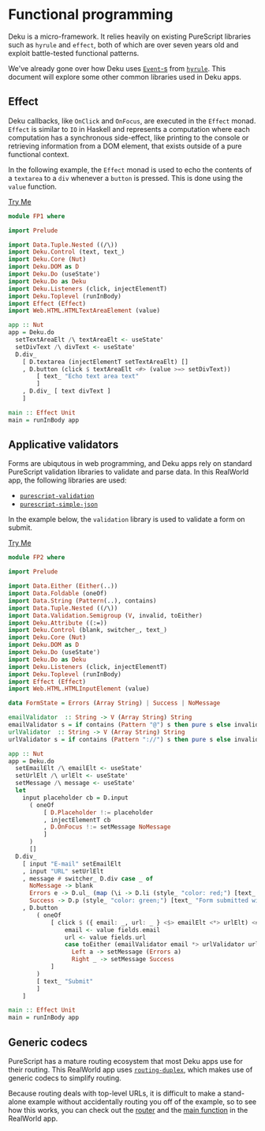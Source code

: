 # Functional programming

Deku is a micro-framework. It relies heavily on existing PureScript libraries such as `hyrule` and `effect`, both of which are over seven years old and exploit battle-tested functional patterns.

We've already gone over how Deku uses [`Event`-s](./events.md) from [`hyrule`](https://github.com/mikesol/purescript-hyrule). This document will explore some other common libraries used in Deku apps.

## Effect

Deku callbacks, like `OnClick` and `OnFocus`, are executed in the `Effect` monad. `Effect` is similar to `IO` in Haskell and represents a computation where each computation has a synchronous side-effect, like printing to the console or retrieving information from a DOM element, that exists outside of a pure functional context.

In the following example, the `Effect` monad is used to echo the contents of a `textarea` to a `div` whenever a `button` is pressed. This is done using the `value` function.

[Try Me](https://try.purescript.org/?github=/mikesol/purescript-deku-realworld/main/gh-examples/FP1.purs)
```purescript
module FP1 where

import Prelude

import Data.Tuple.Nested ((/\))
import Deku.Control (text, text_)
import Deku.Core (Nut)
import Deku.DOM as D
import Deku.Do (useState')
import Deku.Do as Deku
import Deku.Listeners (click, injectElementT)
import Deku.Toplevel (runInBody)
import Effect (Effect)
import Web.HTML.HTMLTextAreaElement (value)

app :: Nut
app = Deku.do
  setTextAreaElt /\ textAreaElt <- useState'
  setDivText /\ divText <- useState'
  D.div_
    [ D.textarea (injectElementT setTextAreaElt) []
    , D.button (click $ textAreaElt <#> (value >=> setDivText))
        [ text_ "Echo text area text"
        ]
    , D.div_ [ text divText ]
    ]

main :: Effect Unit
main = runInBody app
```

## Applicative validators

Forms are ubiqutous in web programming, and Deku apps rely on standard PureScript validation libraries to validate and parse data. In this RealWorld app, the following libraries are used:

- [`purescript-validation`](https://github.com/purescript/purescript-validation)
- [`purescript-simple-json`](https://github.com/justinwoo/purescript-simple-json)

In the example below, the `validation` library is used to validate a form on submit.

[Try Me](https://try.purescript.org/?github=/mikesol/purescript-deku-realworld/main/gh-examples/FP2.purs)
```purescript
module FP2 where

import Prelude

import Data.Either (Either(..))
import Data.Foldable (oneOf)
import Data.String (Pattern(..), contains)
import Data.Tuple.Nested ((/\))
import Data.Validation.Semigroup (V, invalid, toEither)
import Deku.Attribute ((:=))
import Deku.Control (blank, switcher_, text_)
import Deku.Core (Nut)
import Deku.DOM as D
import Deku.Do (useState')
import Deku.Do as Deku
import Deku.Listeners (click, injectElementT)
import Deku.Toplevel (runInBody)
import Effect (Effect)
import Web.HTML.HTMLInputElement (value)

data FormState = Errors (Array String) | Success | NoMessage

emailValidator  :: String -> V (Array String) String
emailValidator s = if contains (Pattern "@") s then pure s else invalid ["E-mail must have an @"]
urlValidator  :: String -> V (Array String) String
urlValidator s = if contains (Pattern "://") s then pure s else invalid ["Url mmust have ://"]

app :: Nut
app = Deku.do
  setEmailElt /\ emailElt <- useState'
  setUrlElt /\ urlElt <- useState'
  setMessage /\ message <- useState'
  let
    input placeholder cb = D.input
      ( oneOf
          [ D.Placeholder !:= placeholder
          , injectElementT cb
          , D.OnFocus !:= setMessage NoMessage
          ]
      )
      []
  D.div_
    [ input "E-mail" setEmailElt
    , input "URL" setUrlElt
    , message # switcher_ D.div case _ of
      NoMessage -> blank
      Errors e -> D.ul_ (map (\i -> D.li (style_ "color: red;") [text_ i]) e)
      Success -> D.p (style_ "color: green;") [text_ "Form submitted with no errors!"]
    , D.button
        ( oneOf
            [ click $ ({ email: _, url: _ } <$> emailElt <*> urlElt) <#> \fields -> do
                email <- value fields.email
                url <- value fields.url
                case toEither (emailValidator email *> urlValidator url) of
                  Left a -> setMessage (Errors a)
                  Right _ -> setMessage Success
            ]
        )
        [ text_ "Submit"
        ]
    ]

main :: Effect Unit
main = runInBody app
```

## Generic codecs

PureScript has a mature routing ecosystem that most Deku apps use for their routing. This RealWorld app uses [`routing-duplex`](https://github.com/natefaubion/purescript-routing-duplex), which makes use of generic codecs to simplify routing.

Because routing deals with top-level URLs, it is difficult to make a stand-alone example without accidentally routing you off of the example, so to see how this works, you can check out the [router](../src/Route.purs) and the [main function](../src/Main.purs) in the RealWorld app.